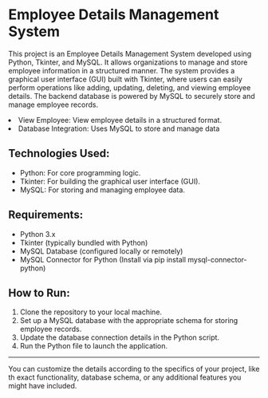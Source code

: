 # Employee Details Management System

This project is an Employee Details Management System developed using Python, Tkinter, and MySQL. It allows organizations to manage 
and store employee information in a structured manner. The system provides a graphical user interface (GUI) built with Tkinter,
where users can easily perform operations like adding, updating, deleting, and viewing employee details. The backend database is 
powered by MySQL to securely store and manage employee records.

<p align='left>
  <img src="https://github.com/Pavankumarchittiprolu/Python-projects/blob/main/emp_system/Employee%20System.png">
  <img src="https://github.com/Pavankumarchittiprolu/Python-projects/blob/main/emp_system/Add%20Employee.png">
  </p>

## Features:
<ul>
 <li>Add Employee: Add new employee details like EmployeeId,name,job, salary.</li>
  <li>Update Employee: Edit existing employee salary.</li>
  <li>Delete Employee: Remove an employee's record from the system.</li>
  <li>View Employee: View employee details in a structured format.</li>
  <li>Database Integration: Uses MySQL to store and manage data</li>
</ul>

## Technologies Used:
<ul>
  <li>Python: For core programming logic.</li>
  <li>Tkinter: For building the graphical user interface (GUI).</li>
  <li>MySQL: For storing and managing employee data.</li>
</ul>

## Requirements:
<ul>
  <li>Python 3.x</li>
  <li>Tkinter (typically bundled with Python)</li>
  <li>MySQL Database (configured locally or remotely)</li>
  <li>MySQL Connector for Python (Install via pip install mysql-connector-python)</li>
</ul>

## How to Run:

1. Clone the repository to your local machine.
2. Set up a MySQL database with the appropriate schema for storing employee records.
3. Update the database connection details in the Python script.
4. Run the Python file to launch the application.

<hr>

You can customize the details according to the specifics of your project, like th exact
functionality, database schema, or any additional features you might have included.




